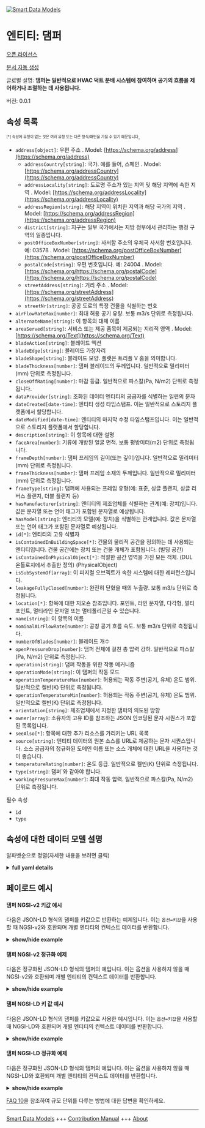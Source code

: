 <!-- 10-Header -->  
[![Smart Data Models](https://smartdatamodels.org/wp-content/uploads/2022/01/SmartDataModels_logo.png "Logo")](https://smartdatamodels.org)  
엔티티: 댐퍼  
=======<!-- /10-Header -->  
<!-- 15-License -->  
[오픈 라이선스](https://github.com/smart-data-models//dataModel.S4BLDG/blob/master/Damper/LICENSE.md)  
[문서 자동 생성](https://docs.google.com/presentation/d/e/2PACX-1vTs-Ng5dIAwkg91oTTUdt8ua7woBXhPnwavZ0FxgR8BsAI_Ek3C5q97Nd94HS8KhP-r_quD4H0fgyt3/pub?start=false&loop=false&delayms=3000#slide=id.gb715ace035_0_60)  
<!-- /15-License -->  
<!-- 20-Description -->  
글로벌 설명: **댐퍼는 일반적으로 HVAC 덕트 분배 시스템에 참여하며 공기의 흐름을 제어하거나 조절하는 데 사용됩니다.**  
버전: 0.0.1  
<!-- /20-Description -->  
<!-- 30-PropertiesList -->  

## 속성 목록  

<sup><sub>[*] 속성에 유형이 없는 것은 여러 유형 또는 다른 형식/패턴을 가질 수 있기 때문입니다</sub></sup>.  
- `address[object]`: 우편 주소  . Model: [https://schema.org/address](https://schema.org/address)	- `addressCountry[string]`: 국가. 예를 들어, 스페인  . Model: [https://schema.org/addressCountry](https://schema.org/addressCountry)  
	- `addressLocality[string]`: 도로명 주소가 있는 지역 및 해당 지역에 속한 지역  . Model: [https://schema.org/addressLocality](https://schema.org/addressLocality)  
	- `addressRegion[string]`: 해당 지역이 위치한 지역과 해당 국가의 지역  . Model: [https://schema.org/addressRegion](https://schema.org/addressRegion)  
	- `district[string]`: 지구는 일부 국가에서는 지방 정부에서 관리하는 행정 구역의 일종입니다.    
	- `postOfficeBoxNumber[string]`: 사서함 주소의 우체국 사서함 번호입니다. 예: 03578  . Model: [https://schema.org/postOfficeBoxNumber](https://schema.org/postOfficeBoxNumber)  
	- `postalCode[string]`: 우편 번호입니다. 예: 24004  . Model: [https://schema.org/https://schema.org/postalCode](https://schema.org/https://schema.org/postalCode)  
	- `streetAddress[string]`: 거리 주소  . Model: [https://schema.org/streetAddress](https://schema.org/streetAddress)  
	- `streetNr[string]`: 공공 도로의 특정 건물을 식별하는 번호    
- `airFlowRateMax[number]`: 최대 허용 공기 유량. 보통 m3/s 단위로 측정됩니다.  - `alternateName[string]`: 이 항목의 대체 이름  - `areaServed[string]`: 서비스 또는 제공 품목이 제공되는 지리적 영역  . Model: [https://schema.org/Text](https://schema.org/Text)- `bladeAction[string]`: 블레이드 액션  - `bladeEdge[string]`: 블레이드 가장자리  - `bladeShape[string]`: 블레이드 모양. 플랫은 트리플 V 홈을 의미합니다.  - `bladeThickness[number]`: 댐퍼 블레이드의 두께입니다. 일반적으로 밀리미터(mm) 단위로 측정됩니다.  - `closeOffRating[number]`: 마감 등급. 일반적으로 파스칼(Pa, N/m2) 단위로 측정됩니다.  - `dataProvider[string]`: 조화된 데이터 엔티티의 공급자를 식별하는 일련의 문자  - `dateCreated[date-time]`: 엔티티 생성 타임스탬프. 이는 일반적으로 스토리지 플랫폼에서 할당합니다.  - `dateModified[date-time]`: 엔티티의 마지막 수정 타임스탬프입니다. 이는 일반적으로 스토리지 플랫폼에서 할당합니다.  - `description[string]`: 이 항목에 대한 설명  - `faceArea[number]`: 기류에 개방된 얼굴 면적. 보통 평방미터(m2) 단위로 측정됩니다.  - `frameDepth[number]`: 댐퍼 프레임의 길이(또는 깊이)입니다. 일반적으로 밀리미터(mm) 단위로 측정됩니다.  - `frameThickness[number]`: 댐퍼 프레임 소재의 두께입니다. 일반적으로 밀리미터(mm) 단위로 측정됩니다.  - `frameType[string]`: 댐퍼에 사용되는 프레임 유형(예: 표준, 싱글 플랜지, 싱글 리버스 플랜지, 더블 플랜지 등)  - `hasManufacturer[string]`: 엔티티의 제조업체를 식별하는 관계(예: 장치)입니다. 값은 문자열 또는 언어 태그가 포함된 문자열로 예상됩니다.  - `hasModel[string]`: 엔티티의 모델(예: 장치)을 식별하는 관계입니다. 값은 문자열 또는 언어 태그가 포함된 문자열로 예상됩니다.  - `id[*]`: 엔티티의 고유 식별자  - `isContainedInBuildingSpace[*]`: 건물의 물리적 공간을 정의하는 데 사용되는 엔티티입니다. 건물 공간에는 장치 또는 건물 개체가 포함됩니다. (빌딩 공간)  - `isContainedInPhysicalObject[*]`: 적절한 공간 영역을 가진 모든 객체.  (DUL 온톨로지에서 추출한 정의) (PhysicalObject)  - `isSubSystemOf[array]`: 이 피지컬 오브젝트가 속한 시스템에 대한 레퍼런스입니다.  - `leakageFullyClosed[number]`: 완전히 닫혔을 때의 누출량. 보통 m3/s 단위로 측정됩니다.  - `location[*]`: 항목에 대한 지오숀 참조입니다. 포인트, 라인 문자열, 다각형, 멀티포인트, 멀티라인 문자열 또는 멀티폴리곤일 수 있습니다.  - `name[string]`: 이 항목의 이름  - `nominalAirFlowRate[number]`: 공칭 공기 흐름 속도. 보통 m3/s 단위로 측정됩니다.  - `numberOfBlades[number]`: 블레이드 개수  - `openPressureDrop[number]`: 댐퍼 전체에 걸친 총 압력 강하. 일반적으로 파스칼(Pa, N/m2) 단위로 측정됩니다.  - `operation[string]`: 댐퍼 작동을 위한 작동 메커니즘  - `operationMode[string]`: 이 댐퍼의 작동 모드  - `operationTemperatureMax[number]`: 허용되는 작동 주변(공기, 유체) 온도 범위. 일반적으로 켈빈(K) 단위로 측정됩니다.  - `operationTemperatureMin[number]`: 허용되는 작동 주변(공기, 유체) 온도 범위. 일반적으로 켈빈(K) 단위로 측정됩니다.  - `orientation[string]`: 제조업체에서 지정한 댐퍼의 의도된 방향  - `owner[array]`: 소유자의 고유 ID를 참조하는 JSON 인코딩된 문자 시퀀스가 포함된 목록입니다.  - `seeAlso[*]`: 항목에 대한 추가 리소스를 가리키는 URL 목록  - `source[string]`: 엔티티 데이터의 원본 소스를 URL로 제공하는 문자 시퀀스입니다. 소스 공급자의 정규화된 도메인 이름 또는 소스 개체에 대한 URL을 사용하는 것이 좋습니다.  - `temperatureRating[number]`: 온도 등급. 일반적으로 켈빈(K) 단위로 측정됩니다.  - `type[string]`: 댐퍼`와 같아야 합니다.  - `workingPressureMax[number]`: 최대 작동 압력. 일반적으로 파스칼(Pa, N/m2) 단위로 측정됩니다.  <!-- /30-PropertiesList -->  
<!-- 35-RequiredProperties -->  
필수 속성  
- `id`  - `type`  <!-- /35-RequiredProperties -->  
<!-- 40-RequiredProperties -->  
<!-- /40-RequiredProperties -->  
<!-- 50-DataModelHeader -->  
## 속성에 대한 데이터 모델 설명  
알파벳순으로 정렬(자세한 내용을 보려면 클릭)  
<!-- /50-DataModelHeader -->  
<!-- 60-ModelYaml -->  
<details><summary><strong>full yaml details</strong></summary>    
```yaml  
Damper:    
  description: A damper typically participates in an HVAC duct distribution system and is used to control or modulate the flow of air.    
  properties:    
    address:    
      description: The mailing address    
      properties:    
        addressCountry:    
          description: 'The country. For example, Spain'    
          type: string    
          x-ngsi:    
            model: https://schema.org/addressCountry    
            type: Property    
        addressLocality:    
          description: 'The locality in which the street address is, and which is in the region'    
          type: string    
          x-ngsi:    
            model: https://schema.org/addressLocality    
            type: Property    
        addressRegion:    
          description: 'The region in which the locality is, and which is in the country'    
          type: string    
          x-ngsi:    
            model: https://schema.org/addressRegion    
            type: Property    
        district:    
          description: 'A district is a type of administrative division that, in some countries, is managed by the local government'    
          type: string    
          x-ngsi:    
            type: Property    
        postOfficeBoxNumber:    
          description: 'The post office box number for PO box addresses. For example, 03578'    
          type: string    
          x-ngsi:    
            model: https://schema.org/postOfficeBoxNumber    
            type: Property    
        postalCode:    
          description: 'The postal code. For example, 24004'    
          type: string    
          x-ngsi:    
            model: https://schema.org/https://schema.org/postalCode    
            type: Property    
        streetAddress:    
          description: The street address    
          type: string    
          x-ngsi:    
            model: https://schema.org/streetAddress    
            type: Property    
        streetNr:    
          description: Number identifying a specific property on a public street    
          type: string    
          x-ngsi:    
            type: Property    
      type: object    
      x-ngsi:    
        model: https://schema.org/address    
        type: Property    
    airFlowRateMax:    
      description: Maximum allowable air flow rate. Usually measured in m3/s    
      type: number    
      x-ngsi:    
        type: Property    
    alternateName:    
      description: An alternative name for this item    
      type: string    
      x-ngsi:    
        type: Property    
    areaServed:    
      description: The geographic area where a service or offered item is provided    
      type: string    
      x-ngsi:    
        model: https://schema.org/Text    
        type: Property    
    bladeAction:    
      description: Blade action    
      type: string    
      x-ngsi:    
        type: Property    
    bladeEdge:    
      description: Blade edge    
      type: string    
      x-ngsi:    
        type: Property    
    bladeShape:    
      description: Blade shape. Flat means triple V-groove    
      type: string    
      x-ngsi:    
        type: Property    
    bladeThickness:    
      description: The thickness of the damper blade. Usually measured in millimeters (mm)    
      type: number    
      x-ngsi:    
        type: Property    
    closeOffRating:    
      description: 'Close off rating. Usually measured in Pascals (Pa, N/m2)'    
      type: number    
      x-ngsi:    
        type: Property    
    dataProvider:    
      description: A sequence of characters identifying the provider of the harmonised data entity    
      type: string    
      x-ngsi:    
        type: Property    
    dateCreated:    
      description: Entity creation timestamp. This will usually be allocated by the storage platform    
      format: date-time    
      type: string    
      x-ngsi:    
        type: Property    
    dateModified:    
      description: Timestamp of the last modification of the entity. This will usually be allocated by the storage platform    
      format: date-time    
      type: string    
      x-ngsi:    
        type: Property    
    description:    
      description: A description of this item    
      type: string    
      x-ngsi:    
        type: Property    
    faceArea:    
      description: Face area open to the airstream. Usually measured in square metre (m2)    
      type: number    
      x-ngsi:    
        type: Property    
    frameDepth:    
      description: The length (or depth) of the damper frame. Usually measured in millimeters (mm)    
      type: number    
      x-ngsi:    
        type: Property    
    frameThickness:    
      description: The thickness of the damper frame material. Usually measured in millimeters (mm)    
      type: number    
      x-ngsi:    
        type: Property    
    frameType:    
      description: 'The type of frame used by the damper (e.g., Standard, Single Flange, Single Reversed Flange, Double Flange, etc.)'    
      type: string    
      x-ngsi:    
        type: Property    
    hasManufacturer:    
      description: 'A relationship identifying the manufacturer of an entity (e.g., device). The value is expected to be a string or a string with language tag'    
      type: string    
      x-ngsi:    
        type: Property    
    hasModel:    
      description: 'A relationship identifying the model of an entity (e.g., device). The value is expected to be a string or a string with language tag'    
      type: string    
      x-ngsi:    
        type: Property    
    id:    
      anyOf:    
        - description: Identifier format of any NGSI entity    
          maxLength: 256    
          minLength: 1    
          pattern: ^[\w\-\.\{\}\$\+\*\[\]`|~^@!,:\\]+$    
          type: string    
          x-ngsi:    
            type: Property    
        - description: Identifier format of any NGSI entity    
          format: uri    
          type: string    
          x-ngsi:    
            type: Property    
      description: Unique identifier of the entity    
      x-ngsi:    
        type: Property    
    isContainedInBuildingSpace:    
      anyOf:    
        - description: Identifier format of any NGSI entity    
          maxLength: 256    
          minLength: 1    
          pattern: ^[\w\-\.\{\}\$\+\*\[\]`|~^@!,:\\]+$    
          type: string    
          x-ngsi:    
            type: Property    
        - description: Identifier format of any NGSI entity    
          format: uri    
          type: string    
          x-ngsi:    
            type: Property    
      description: An entity used to define the physical spaces of the building. A building space contains devices or building objects. (BuildingSpace)    
      x-ngsi:    
        type: Property    
    isContainedInPhysicalObject:    
      anyOf:    
        - description: Identifier format of any NGSI entity    
          maxLength: 256    
          minLength: 1    
          pattern: ^[\w\-\.\{\}\$\+\*\[\]`|~^@!,:\\]+$    
          type: string    
          x-ngsi:    
            type: Property    
        - description: Identifier format of any NGSI entity    
          format: uri    
          type: string    
          x-ngsi:    
            type: Property    
      description: Any Object that has a proper space region.  (Definition extracted from DUL ontology) (PhysicalObject)    
      x-ngsi:    
        type: Property    
    isSubSystemOf:    
      description: A reference to a system(s) that this Physical Object is part of    
      items:    
        anyOf:    
          - description: Identifier format of any NGSI entity    
            maxLength: 256    
            minLength: 1    
            pattern: ^[\w\-\.\{\}\$\+\*\[\]`|~^@!,:\\]+$    
            type: string    
            x-ngsi:    
              type: Property    
          - description: Identifier format of any NGSI entity    
            format: uri    
            type: string    
            x-ngsi:    
              type: Property    
        description: Unique identifier of the entity    
        x-ngsi:    
          type: Property    
      type: array    
      x-ngsi:    
        type: Relationship    
    leakageFullyClosed:    
      description: Leakage when fully closed. Usually measured in m3/s    
      type: number    
      x-ngsi:    
        type: Property    
    location:    
      description: 'Geojson reference to the item. It can be Point, LineString, Polygon, MultiPoint, MultiLineString or MultiPolygon'    
      oneOf:    
        - description: Geojson reference to the item. Point    
          properties:    
            bbox:    
              items:    
                type: number    
              minItems: 4    
              type: array    
            coordinates:    
              items:    
                type: number    
              minItems: 2    
              type: array    
            type:    
              enum:    
                - Point    
              type: string    
          required:    
            - type    
            - coordinates    
          title: GeoJSON Point    
          type: object    
          x-ngsi:    
            type: GeoProperty    
        - description: Geojson reference to the item. LineString    
          properties:    
            bbox:    
              items:    
                type: number    
              minItems: 4    
              type: array    
            coordinates:    
              items:    
                items:    
                  type: number    
                minItems: 2    
                type: array    
              minItems: 2    
              type: array    
            type:    
              enum:    
                - LineString    
              type: string    
          required:    
            - type    
            - coordinates    
          title: GeoJSON LineString    
          type: object    
          x-ngsi:    
            type: GeoProperty    
        - description: Geojson reference to the item. Polygon    
          properties:    
            bbox:    
              items:    
                type: number    
              minItems: 4    
              type: array    
            coordinates:    
              items:    
                items:    
                  items:    
                    type: number    
                  minItems: 2    
                  type: array    
                minItems: 4    
                type: array    
              type: array    
            type:    
              enum:    
                - Polygon    
              type: string    
          required:    
            - type    
            - coordinates    
          title: GeoJSON Polygon    
          type: object    
          x-ngsi:    
            type: GeoProperty    
        - description: Geojson reference to the item. MultiPoint    
          properties:    
            bbox:    
              items:    
                type: number    
              minItems: 4    
              type: array    
            coordinates:    
              items:    
                items:    
                  type: number    
                minItems: 2    
                type: array    
              type: array    
            type:    
              enum:    
                - MultiPoint    
              type: string    
          required:    
            - type    
            - coordinates    
          title: GeoJSON MultiPoint    
          type: object    
          x-ngsi:    
            type: GeoProperty    
        - description: Geojson reference to the item. MultiLineString    
          properties:    
            bbox:    
              items:    
                type: number    
              minItems: 4    
              type: array    
            coordinates:    
              items:    
                items:    
                  items:    
                    type: number    
                  minItems: 2    
                  type: array    
                minItems: 2    
                type: array    
              type: array    
            type:    
              enum:    
                - MultiLineString    
              type: string    
          required:    
            - type    
            - coordinates    
          title: GeoJSON MultiLineString    
          type: object    
          x-ngsi:    
            type: GeoProperty    
        - description: Geojson reference to the item. MultiLineString    
          properties:    
            bbox:    
              items:    
                type: number    
              minItems: 4    
              type: array    
            coordinates:    
              items:    
                items:    
                  items:    
                    items:    
                      type: number    
                    minItems: 2    
                    type: array    
                  minItems: 4    
                  type: array    
                type: array    
              type: array    
            type:    
              enum:    
                - MultiPolygon    
              type: string    
          required:    
            - type    
            - coordinates    
          title: GeoJSON MultiPolygon    
          type: object    
          x-ngsi:    
            type: GeoProperty    
      x-ngsi:    
        type: GeoProperty    
    name:    
      description: The name of this item    
      type: string    
      x-ngsi:    
        type: Property    
    nominalAirFlowRate:    
      description: Nominal rate of air flow. Usually measured in m3/s    
      type: number    
      x-ngsi:    
        type: Property    
    numberOfBlades:    
      description: Number of blades    
      type: number    
      x-ngsi:    
        type: Property    
    openPressureDrop:    
      description: 'Total pressure drop across damper. Usually measured in Pascals (Pa, N/m2)'    
      type: number    
      x-ngsi:    
        type: Property    
    operation:    
      description: The operational mechanism for the damper operation    
      type: string    
      x-ngsi:    
        type: Property    
    operationMode:    
      description: Operation mode of this damper    
      enum:    
        - supply    
        - exhaust    
      type: string    
      x-ngsi:    
        type: Property    
    operationTemperatureMax:    
      description: 'Allowable operation ambient (air, fluid) temperature range. Usually measured in degrees Kelvin (K)'    
      type: number    
      x-ngsi:    
        type: Property    
    operationTemperatureMin:    
      description: 'Allowable operation ambient (air, fluid) temperature range. Usually measured in degrees Kelvin (K)'    
      type: number    
      x-ngsi:    
        type: Property    
    orientation:    
      description: The intended orientation for the damper as specified by the manufacturer    
      type: string    
      x-ngsi:    
        type: Property    
    owner:    
      description: A List containing a JSON encoded sequence of characters referencing the unique Ids of the owner(s)    
      items:    
        anyOf:    
          - description: Identifier format of any NGSI entity    
            maxLength: 256    
            minLength: 1    
            pattern: ^[\w\-\.\{\}\$\+\*\[\]`|~^@!,:\\]+$    
            type: string    
            x-ngsi:    
              type: Property    
          - description: Identifier format of any NGSI entity    
            format: uri    
            type: string    
            x-ngsi:    
              type: Property    
        description: Unique identifier of the entity    
        x-ngsi:    
          type: Property    
      type: array    
      x-ngsi:    
        type: Property    
    seeAlso:    
      description: list of uri pointing to additional resources about the item    
      oneOf:    
        - items:    
            format: uri    
            type: string    
          minItems: 1    
          type: array    
        - format: uri    
          type: string    
      x-ngsi:    
        type: Property    
    source:    
      description: 'A sequence of characters giving the original source of the entity data as a URL. Recommended to be the fully qualified domain name of the source provider, or the URL to the source object'    
      type: string    
      x-ngsi:    
        type: Property    
    temperatureRating:    
      description: Temperature rating. Usually measured in degrees Kelvin (K)    
      type: number    
      x-ngsi:    
        type: Property    
    type:    
      description: It must be equal to `Damper`    
      enum:    
        - Damper    
      type: string    
      x-ngsi:    
        type: Property    
    workingPressureMax:    
      description: 'Maximum working pressure. Usually measured in Pascals (Pa, N/m2)'    
      type: number    
      x-ngsi:    
        type: Property    
  required:    
    - id    
    - type    
  type: object    
  x-derived-from: "https://saref.etsi.org/saref4bldg/v1.1.2/#s4bldg:Damper"    
  x-disclaimer: 'Redistribution and use in source and binary forms, with or without modification, are permitted  provided that the license conditions are met. Copyleft (c) 2022 Contributors to Smart Data Models Program'    
  x-license-url: https://github.com/smart-data-models/dataModel.S4BLDG/blob/master/Damper/LICENSE.md    
  x-model-schema: https://smart-data-models.github.com/dataModel.SAREF4BLDG/Damper/schema.json    
  x-model-tags: SAREF Damper    
  x-version: 0.0.1    
```  
</details>    
<!-- /60-ModelYaml -->  
<!-- 70-MiddleNotes -->  
<!-- /70-MiddleNotes -->  
<!-- 80-Examples -->  
## 페이로드 예시  
#### 댐퍼 NGSI-v2 키값 예시  
다음은 JSON-LD 형식의 댐퍼를 키값으로 반환하는 예제입니다. 이는 `옵션=키값`을 사용할 때 NGSI-v2와 호환되며 개별 엔티티의 컨텍스트 데이터를 반환합니다.  
<details><summary><strong>show/hide example</strong></summary>    
```json  
{  
  "id": "urn:ngsi-ld:Damper:65c94159-bfe6-416d-b02c-283479048fe3",  
  "type": "Damper",  
  "airFlowRateMax": 0.5927918101987754,  
  "bladeAction": "Belize Dollar",  
  "bladeEdge": "frictionless",  
  "bladeShape": "intermediate",  
  "bladeThickness": 0.5665758025960763,  
  "closeOffRating": 0.8924252696459434,  
  "faceArea": 0.45839947738381925,  
  "frameDepth": 0.6687870848219263,  
  "frameThickness": 0.6594470368135407,  
  "frameType": "Ergonomic",  
  "leakageFullyClosed": 0.052627216627954665,  
  "nominalAirFlowRate": 0.7333602290466408,  
  "numberOfBlades": 0.3476917428528077,  
  "openPressureDrop": 0.8991384789588308,  
  "operation": "Implemented",  
  "operationMode": "supply",  
  "operationTemperatureMax": 0.07772736087657628,  
  "operationTemperatureMin": 0.4857292385786113,  
  "orientation": "reboot",  
  "temperatureRating": 0.4909792118139581,  
  "workingPressureMax": 0.10839736205746486,  
  "isContainedInBuildingSpace": "urn:ngsi-ld:BuildingSpace:c25bebe3-d546-4942-be72-9468ce218070",  
  "isContainedInPhysicalObject": "urn:ngsi-ld:PhysicalObject:326da1c1-440d-4200-b598-a84e3bf5fdc1",  
  "isSubSystemOf": [  
    "urn:ngsi-ld:System:007e61a9-027a-4662-a7a0-1e9e48f57886",  
    "urn:ngsi-ld:System:59945456-4e66-4c84-b637-7c771479a9f3",  
    "urn:ngsi-ld:System:023e0706-8d3d-411b-9e97-994a870341cd"  
  ],  
  "hasManufacturer": "Damper Company Inc.",  
  "hasModel": "Damper 0.1.2",  
  "dateCreated": "2023-01-25T18:10:59Z",  
  "dateModified": "2023-01-26T07:49:53Z",  
  "source": "Import",  
  "name": "Damper",  
  "alternateName": "Damper type 2",  
  "description": "Damper of limited Damper types",  
  "dataProvider": "IFC file"  
}  
```  
</details>  
#### 댐퍼 NGSI-v2 정규화 예제  
다음은 정규화된 JSON-LD 형식의 댐퍼의 예입니다. 이는 옵션을 사용하지 않을 때 NGSI-v2와 호환되며 개별 엔티티의 컨텍스트 데이터를 반환합니다.  
<details><summary><strong>show/hide example</strong></summary>    
```json  
{  
  "id": "urn:ngsi-ld:Damper:30830dab-6aa5-4dd1-9e48-d6ac7e24e4bf",  
  "type": "Damper",  
  "airFlowRateMax": {  
    "type": "Measurement",  
    "value":  0.13813389168852752  
  },  
  "bladeAction": {  
    "type": "Text",  
    "value": "Spur"  
  },  
  "bladeEdge": {  
    "type": "Text",  
    "value": "Personal Loan Account"  
  },  
  "bladeShape": {  
    "type": "Text",  
    "value": "Human"  
  },  
  "bladeThickness": {  
    "type": "Measurement",  
    "value":  0.35230461364031296  
  },  
  "closeOffRating": {  
    "type": "Measurement",  
    "value":  0.171775838539866  
  },  
  "faceArea": {  
    "type": "Measurement",  
    "value": 0.4212393478883142  
  },  
  "frameDepth": {  
    "type": "Measurement",  
    "value": 0.8035081586701794  
  },  
  "frameThickness": {  
    "type": "Measurement",  
    "value":  0.28946308913206176  
  },  
  "frameType": {  
    "type": "Text",  
    "value": "Balanced"  
  },  
  "leakageFullyClosed": {  
    "type": "Measurement",  
    "value":  0.44075236436472953  
  },  
  "nominalAirFlowRate": {  
    "type": "Measurement",  
    "value":0.47305378645729657  
  },  
  "numberOfBlades": {  
    "type": "Float",  
    "value": 0.8083872561368712  
  },  
  "openPressureDrop": {  
    "type": "Measurement",  
    "value": 0.9106213284285767  
  },  
  "operation": {  
    "type": "Text",  
    "value": "Handcrafted Concrete Computer"  
  },  
  "operationMode": {  
    "type": "DamperOperationMode",  
    "value": "supply"  
  },  
  "operationTemperatureMax": {  
    "type": "Measurement",  
    "value":  0.87576324331876  
  },  
  "operationTemperatureMin": {  
    "type": "Measurement",  
    "value":  0.3952529455728351  
  },  
  "orientation": {  
    "type": "Text",  
    "value": "Mozambique"  
  },  
  "temperatureRating": {  
    "type": "Measurement",  
    "value":  0.43326401348250587  
  },  
  "workingPressureMax": {  
    "type": "Measurement",  
    "value":  0.2695729035947665  
  },  
  "isContainedInBuildingSpace": {  
    "type": "URI",  
    "value": "urn:ngsi-ld:BuildingSpace:f19ff450-12f4-472a-985e-40b163530ccd"  
  },  
  "isContainedInPhysicalObject": {  
    "type": "URI",  
    "value": "urn:ngsi-ld:PhysicalObject:ee6c23f3-7261-4807-b3e3-703588646f02"  
  },  
  "isSubSystemOf": {  
    "type": "array",  
    "value": [  
      {  
        "type": "URI",  
        "value": "urn:ngsi-ld:System:a8f8f637-52c0-491d-890e-2806ffbdc6cd"  
      },  
      {  
        "type": "URI",  
        "value": "urn:ngsi-ld:System:7f5f939e-9a41-4ca6-95ff-4ece8ffec42c"  
      },  
      {  
        "type": "URI",  
        "value": "urn:ngsi-ld:System:ff7924ea-c532-40c9-a1ac-449c76216073"  
      }  
    ]  
  },  
  "hasManufacturer": {  
    "type": "Text",  
    "value": "Damper Company Inc."  
  },  
  "hasModel": {  
    "type": "Text",  
    "value": "Damper 0.1.2"  
  },  
  "dateCreated": {  
    "type": "DateTime",  
    "value": "2023-01-25T15:13:23.9679787+01:00"  
  },  
  "dateModified": {  
    "type": "DateTime",  
    "value": "2023-01-25T16:00:58.1902016+01:00"  
  },  
  "source": {  
    "type": "Text",  
    "value": "Import"  
  },  
  "name": {  
    "type": "Text",  
    "value": "Damper"  
  },  
  "alternateName": {  
    "type": "Text",  
    "value": "Damper type 2"  
  },  
  "description": {  
    "type": "Text",  
    "value": "Damper of limited Damper types"  
  },  
  "dataProvider": {  
    "type": "Text",  
    "value": "IFC file"  
  }  
}  
```  
</details>  
#### 댐퍼 NGSI-LD 키 값 예시  
다음은 JSON-LD 형식의 댐퍼를 키값으로 사용한 예시입니다. 이는 `옵션=키값`을 사용할 때 NGSI-LD와 호환되며 개별 엔티티의 컨텍스트 데이터를 반환합니다.  
<details><summary><strong>show/hide example</strong></summary>    
```json  
{  
  "id": "urn:ngsi-ld:Damper:65c94159-bfe6-416d-b02c-283479048fe3",  
  "type": "Damper",  
  "airFlowRateMax": 0.5927918101987754,  
  "bladeAction": "Belize Dollar",  
  "bladeEdge": "frictionless",  
  "bladeShape": "intermediate",  
  "bladeThickness": 0.5665758025960763,  
  "closeOffRating": 0.8924252696459434,  
  "faceArea": 0.45839947738381925,  
  "frameDepth": 0.6687870848219263,  
  "frameThickness": 0.6594470368135407,  
  "frameType": "Ergonomic",  
  "leakageFullyClosed": 0.052627216627954665,  
  "nominalAirFlowRate": 0.7333602290466408,  
  "numberOfBlades": 0.3476917428528077,  
  "openPressureDrop": 0.8991384789588308,  
  "operation": "Implemented",  
  "operationMode": "supply",  
  "operationTemperatureMax": 0.07772736087657628,  
  "operationTemperatureMin": 0.4857292385786113,  
  "orientation": "reboot",  
  "temperatureRating": 0.4909792118139581,  
  "workingPressureMax": 0.10839736205746486,  
  "isContainedInBuildingSpace": "urn:ngsi-ld:BuildingSpace:c25bebe3-d546-4942-be72-9468ce218070",  
  "isContainedInPhysicalObject": "urn:ngsi-ld:PhysicalObject:326da1c1-440d-4200-b598-a84e3bf5fdc1",  
  "isSubSystemOf": [  
    "urn:ngsi-ld:System:007e61a9-027a-4662-a7a0-1e9e48f57886",  
    "urn:ngsi-ld:System:59945456-4e66-4c84-b637-7c771479a9f3",  
    "urn:ngsi-ld:System:023e0706-8d3d-411b-9e97-994a870341cd"  
  ],  
  "hasManufacturer": "Damper Company Inc.",  
  "hasModel": "Damper 0.1.2",  
  "dateCreated": "2023-01-25T18:10:59Z",  
  "dateModified": "2023-01-26T07:49:53Z",  
  "source": "Import",  
  "name": "Damper",  
  "alternateName": "Damper type 2",  
  "description": "Damper of limited Damper types",  
  "dataProvider": "IFC file",  
  "@context": [  
    "https://raw.githubusercontent.com/smart-data-models/dataModel.S4BLDG/master/context.jsonld",  
    "https://uri.etsi.org/ngsi-ld/v1/ngsi-ld-core-context.jsonld"  
  ]  
}  
```  
</details>  
#### 댐퍼 NGSI-LD 정규화 예제  
다음은 정규화된 JSON-LD 형식의 댐퍼의 예입니다. 이는 옵션을 사용하지 않을 때 NGSI-LD와 호환되며 개별 엔티티의 컨텍스트 데이터를 반환합니다.  
<details><summary><strong>show/hide example</strong></summary>    
```json  
{  
  "id": "urn:ngsi-ld:Damper:99cb9b35-5f17-4e4d-89bb-e9d7bb88c2ba",  
  "type": "Damper",  
  "airFlowRateMax": {  
    "type": "Property",  
    "unitCode": "m3/s",  
    "observedAt": "2023-01-26T10:15:08Z",  
    "value": 0.46010915943742847  
  },  
  "bladeAction": {  
    "type": "Property",  
    "value": "microchip"  
  },  
  "bladeEdge": {  
    "type": "Property",  
    "value": "Village"  
  },  
  "bladeShape": {  
    "type": "Property",  
    "value": "Netherlands Antillian Guilder"  
  },  
  "bladeThickness": {  
    "type": "Property",  
    "unitCode": "mm",  
    "observedAt": "2023-01-25T21:36:37Z",  
    "value": 0.5214778377905084  
  },  
  "closeOffRating": {  
    "type": "Property",  
    "unitCode": "N/m2",  
    "observedAt": "2023-01-25T18:21:40Z",  
    "value": 0.8241451329002358  
  },  
  "faceArea": {  
    "type": "Property",  
    "unitCode": "m2",  
    "observedAt": "2023-01-25T20:36:04Z",  
    "value": 0.6197704906516315  
  },  
  "frameDepth": {  
    "type": "Property",  
    "unitCode": "mm",  
    "observedAt": "2023-01-26T14:05:58Z",  
    "value": 0.19371235604272175  
  },  
  "frameThickness": {  
    "type": "Property",  
    "unitCode": "mm",  
    "observedAt": "2023-01-25T21:48:43Z",  
    "value": 0.630746648821536  
  },  
  "frameType": {  
    "type": "Property",  
    "value": "SAS"  
  },  
  "leakageFullyClosed": {  
    "type": "Property",  
    "unitCode": "m3/s",  
    "observedAt": "2023-01-25T21:59:27Z",  
    "value": 0.8430168839934075  
  },  
  "nominalAirFlowRate": {  
    "type": "Property",  
    "unitCode": "m3/s",  
    "observedAt": "2023-01-26T06:30:50Z",  
    "value": 0.8419372074040988  
  },  
  "numberOfBlades": {  
    "type": "Property",  
    "value": 0.2730424937241438  
  },  
  "openPressureDrop": {  
    "type": "Property",  
    "unitCode": "N/m2",  
    "observedAt": "2023-01-26T04:03:50Z",  
    "value": 0.25493844227297535  
  },  
  "operation": {  
    "type": "Property",  
    "value": "partnerships"  
  },  
  "operationMode": {  
    "type": "Property",  
    "value": "exhaust"  
  },  
  "operationTemperatureMax": {  
    "type": "Property",  
    "unitCode": "K",  
    "observedAt": "2023-01-25T22:15:50Z",  
    "value": 0.4402985682699154  
  },  
  "operationTemperatureMin": {  
    "type": "Property",  
    "unitCode": "K",  
    "observedAt": "2023-01-26T11:49:40Z",  
    "value": 0.0015019955460002787  
  },  
  "orientation": {  
    "type": "Property",  
    "value": "Metrics"  
  },  
  "temperatureRating": {  
    "type": "Property",  
    "unitCode": "K",  
    "observedAt": "2023-01-25T16:28:22Z",  
    "value": 0.6012606116766228  
  },  
  "workingPressureMax": {  
    "type": "Property",  
    "unitCode": "N/m2",  
    "observedAt": "2023-01-26T09:39:16Z",  
    "value": 0.320862748056973  
  },  
  "isContainedInBuildingSpace": {  
    "type": "Relationship",  
    "object": "urn:ngsi-ld:BuildingSpace:573f5e7a-806c-4deb-878c-365ef09fe4d2"  
  },  
  "isContainedInPhysicalObject": {  
    "type": "Relationship",  
    "object": "urn:ngsi-ld:PhysicalObject:0cbecfb0-1008-4c54-99f6-510fba847457"  
  },  
  "isSubSystemOf": [  
    {  
      "type": "Relationship",  
      "object": "urn:ngsi-ld:System:972e3b8b-9613-4b3a-a798-f3e56587d999"  
    },  
    {  
      "type": "Relationship",  
      "object": "urn:ngsi-ld:System:0d09725f-1468-4352-92e9-39d0b647a683"  
    },  
    {  
      "type": "Relationship",  
      "object": "urn:ngsi-ld:System:0c5bf106-93a0-4eb9-a15d-a0d834088c94"  
    }  
  ],  
  "hasManufacturer": {  
    "type": "Property",  
    "value": "Damper Company Inc."  
  },  
  "hasModel": {  
    "type": "Property",  
    "value": "Damper 0.1.2"  
  },  
  "dateCreated": {  
    "type": "Property",  
    "value": "2023-01-26T10:37:53Z"  
  },  
  "dateModified": {  
    "type": "Property",  
    "value": "2023-01-26T10:42:54Z"  
  },  
  "source": {  
    "type": "Property",  
    "value": "Import"  
  },  
  "name": {  
    "type": "Property",  
    "value": "Damper"  
  },  
  "alternateName": {  
    "type": "Property",  
    "value": "Damper type 2"  
  },  
  "description": {  
    "type": "Property",  
    "value": "Damper of limited Damper types"  
  },  
  "dataProvider": {  
    "type": "Property",  
    "value": "IFC file"  
  },  
  "@context": [  
    "https://raw.githubusercontent.com/smart-data-models/dataModel.S4BLDG/master/context.jsonld",  
    "https://uri.etsi.org/ngsi-ld/v1/ngsi-ld-core-context.jsonld"  
  ]  
}  
```  
</details><!-- /80-Examples -->  
<!-- 90-FooterNotes -->  
<!-- /90-FooterNotes -->  
<!-- 95-Units -->  
[FAQ 10](https://smartdatamodels.org/index.php/faqs/)을 참조하여 규모 단위를 다루는 방법에 대한 답변을 확인하세요.  
<!-- /95-Units -->  
<!-- 97-LastFooter -->  
---  
[Smart Data Models](https://smartdatamodels.org) +++ [Contribution Manual](https://bit.ly/contribution_manual) +++ [About](https://bit.ly/Introduction_SDM)<!-- /97-LastFooter -->  
